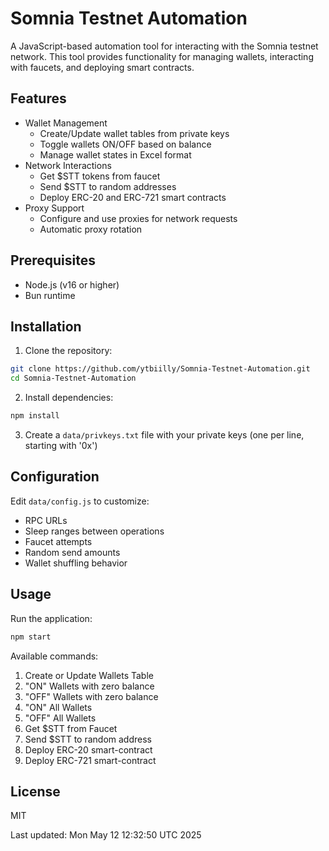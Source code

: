 # Somnia Testnet Automation

A JavaScript-based automation tool for interacting with the Somnia testnet network. This tool provides functionality for managing wallets, interacting with faucets, and deploying smart contracts.

## Features

- Wallet Management
  - Create/Update wallet tables from private keys
  - Toggle wallets ON/OFF based on balance
  - Manage wallet states in Excel format
- Network Interactions
  - Get $STT tokens from faucet
  - Send $STT to random addresses
  - Deploy ERC-20 and ERC-721 smart contracts
- Proxy Support
  - Configure and use proxies for network requests
  - Automatic proxy rotation

## Prerequisites

- Node.js (v16 or higher)
- Bun runtime

## Installation

1. Clone the repository:
```bash
git clone https://github.com/ytbiilly/Somnia-Testnet-Automation.git
cd Somnia-Testnet-Automation
```

2. Install dependencies:
```bash
npm install
```

3. Create a `data/privkeys.txt` file with your private keys (one per line, starting with '0x')

## Configuration

Edit `data/config.js` to customize:
- RPC URLs
- Sleep ranges between operations
- Faucet attempts
- Random send amounts
- Wallet shuffling behavior

## Usage

Run the application:
```bash
npm start
```

Available commands:
1. Create or Update Wallets Table
2. "ON" Wallets with zero balance
3. "OFF" Wallets with zero balance
4. "ON" All Wallets
5. "OFF" All Wallets
6. Get $STT from Faucet
7. Send $STT to random address
8. Deploy ERC-20 smart-contract
9. Deploy ERC-721 smart-contract

## License

MIT

Last updated: Mon May 12 12:32:50 UTC 2025
